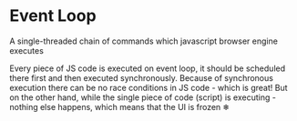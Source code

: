 ---
---

# Event Loop
A single-threaded chain of commands which javascript browser engine executes

Every piece of JS code is executed on event loop, it should be scheduled there first and then executed synchronously. Because of synchronous execution there can be no race conditions in JS code - which is great! But on the other hand, while the single piece of code (script) is executing - nothing else happens, which means that the UI is frozen ❄

